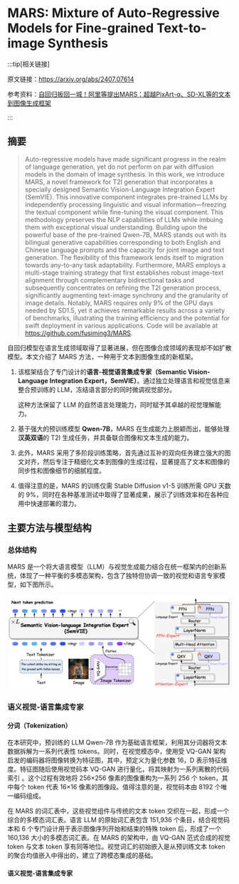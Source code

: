 # MARS: Mixture of Auto-Regressive Models for  Fine-grained Text-to-image Synthesis

:::tip[相关链接]

原文链接：https://arxiv.org/abs/2407.07614

参考资料：[自回归扳回一城！阿里等提出MARS：超越PixArt-α、SD-XL等的文本到图像生成框架](https://blog.csdn.net/AIGCer/article/details/140369222)

:::

## 摘要

> Auto-regressive models have made significant progress in the realm of language generation, yet do not perform on par with diffusion models in the domain of image synthesis. In this work, we introduce MARS, a novel framework for T2I generation that incorporates a specially designed Semantic Vision-Language Integration Expert (SemVIE). This innovative component integrates pre-trained LLMs by independently processing linguistic and visual information—freezing the textual component while fine-tuning the visual component. This methodology preserves the NLP capabilities of LLMs while imbuing them with exceptional visual understanding. Building upon the powerful base of the pre-trained Qwen-7B, MARS stands out with its bilingual generative capabilities corresponding to both English and  Chinese language prompts and the capacity for joint image and text generation. The flexibility of this framework lends itself to migration towards any-to-any task adaptability. Furthermore, MARS employs a multi-stage training strategy that first establishes robust image-text alignment through complementary bidirectional tasks and subsequently concentrates on refining the T2I generation process, significantly augmenting text-image synchrony and the granularity of image details. Notably, MARS requires only 9% of the GPU days needed by SD1.5, yet it achieves remarkable results across a variety of benchmarks, illustrating the training efficiency and the potential for swift deployment in various applications. Code will be available at https://github.com/fusiming3/MARS.

自回归模型在语言生成领域取得了显著进展，但在图像合成领域的表现却不如扩散模型。本文介绍了 MARS 方法，一种用于文本到图像生成的新框架。

1. 该框架结合了专门设计的**语言-视觉语言集成专家（Semantic Vision-Language Integration Expert，SemVIE）**。通过独立处理语言和视觉信息来整合预训练的 LLM，冻结语言部分的同时微调视觉部分。

   这种方法保留了 LLM 的自然语言处理能力，同时赋予其卓越的视觉理解能力。

2. 基于强大的预训练模型 **Qwen-7B**，MARS 在生成能力上脱颖而出，能够处理**汉英双语**的 T2I 生成任务，并具备联合图像和文本生成的能力。

3. 此外，MARS 采用了多阶段训练策略，首先通过互补的双向任务建立强大的图文对齐，然后专注于精细化文本到图像的生成过程，显著提高了文本和图像的同步性和图像细节的细腻程度。

4. 值得注意的是，MARS 的训练仅需 Stable Diffusion v1-5 训练所需 GPU 天数的 9%，同时在各种基准测试中取得了显著成果，展示了训练效率和在各种应用中快速部署的潜力。

## 主要方法与模型结构

### 总体结构

MARS 是一个将大语言模型（LLM）与视觉生成能力结合在统一框架内的创新系统，体现了一种平衡的多模态架构，包含了独特但协调一致的视觉和语言专家模型，如下图所示。

![image-20240823145526098](https://raw.githubusercontent.com/bonjour-npy/Image-Hosting-Service/main/typora_imagesimage-20240823145526098.png)

### 语义视觉-语言集成专家

#### 分词（Tokenization）

在本研究中，预训练的 LLM Qwen-7B 作为基础语言框架，利用其分词器将文本数据拆解为一系列代表性 tokens。同时，在视觉模态中，使用受 VQ-GAN 架构启发的编码器将图像转换为特征图，其中，预定义为量化参数 16，D 表示特征维度。特征图随后使用视觉码本 VQ-GAN 进行量化，将其映射为一系列离散的代码索引 。这个过程有效地将 256×256 像素的图像重构为一系列 256 个 token，其中每个 token 代表 16×16 像素的图像段。值得注意的是，视觉码本由 8192 个唯一编码组成。

在 MARS 的词汇表中，这些视觉组件与传统的文本 token 交织在一起，形成一个综合的多模态词汇表。语言 LLM 的原始词汇表包含 151,936 个条目，结合视觉码本和 6 个专门设计用于表示图像序列开始和结束的特殊 token 后，形成了一个 160,136 大小的多模态词汇表。在 MARS 的架构中，由 VQ-GAN 范式合成的视觉 token 与文本 token 享有同等地位。视觉词汇的初始嵌入是从预训练文本 token 的聚合均值嵌入中得出的，建立了跨模态集成的基础。

#### 语义视觉-语言集成专家

